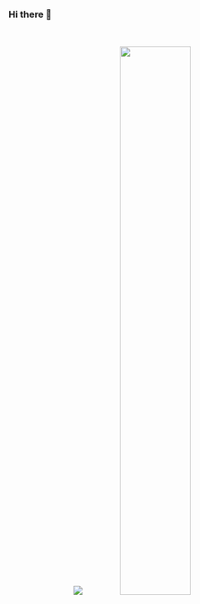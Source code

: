 ### Hi there 👋

<!--
**navvolcy/navvolcy** is a ✨ _special_ ✨ repository because its `README.md` (this file) appears on your GitHub profile.

Here are some ideas to get you started:

- 🔭 I’m currently working on ...
- 🌱 I’m currently learning ...
- 👯 I’m looking to collaborate on ...
- 🤔 I’m looking for help with ...
- 💬 Ask me about ...
- 📫 How to reach me: ...
- 😄 Pronouns: ...
- ⚡ Fun fact: ...
-->








<!-- [<img align="left" alt="navvolcy | LinkedIn" width="22px" src="https://cdn.jsdelivr.net/npm/simple-icons@v3/icons/linkedin.svg" />][linkedin]
<br /> -->

<br />

<p align="center">
  <img src ="https://github-readme-streak-stats.herokuapp.com?user=navvolcy&theme=gruvbox&hide_border=true&background=FFFFFF00">
  <img height="50%" width="auto" src ="https://github-readme-stats.vercel.app/api?username=navvolcy&show_icons=true&count_private=true&theme=gruvbox&hide_border=true,contribs&bg_color=00000000">


   
  </p>



<!-- LINKS -->
<!-- [linkedin]:https://www.linkedin.com/in/nav-l-volcy-336535177/-->
